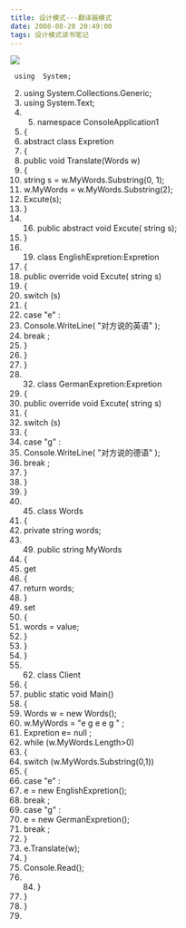 ```yaml
---
title: 设计模式---翻译器模式
date: 2008-08-20 20:49:00
tags: 设计模式读书笔记
---
```

![](https://p-blog.csdn.net/images/p_blog_csdn_net/cuipengfei1/EntryImages/20080820/ClassDiagram1.jpg)

     using  System;
  2. using  System.Collections.Generic;
  3. using  System.Text;
  4.   5. namespace  ConsoleApplication1
  6. {
  7. abstract  class  Expretion
  8. {
  9. public  void  Translate(Words w)
  10. {
  11. string  s = w.MyWords.Substring(0, 1);
  12. w.MyWords = w.MyWords.Substring(2);
  13. Excute(s);
  14. }
  15.   16. public  abstract  void  Excute(  string  s);
  17. }
  18.   19. class  EnglishExpretion:Expretion
  20. {
  21. public  override  void  Excute(  string  s)
  22. {
  23. switch  (s)
  24. {
  25. case  "e"  :
  26. Console.WriteLine(  "对方说的英语"  );
  27. break  ;
  28. }
  29. }
  30. }
  31.   32. class  GermanExpretion:Expretion
  33. {
  34. public  override  void  Excute(  string  s)
  35. {
  36. switch  (s)
  37. {
  38. case  "g"  :
  39. Console.WriteLine(  "对方说的德语"  );
  40. break  ;
  41. }
  42. }
  43. }
  44.   45. class  Words
  46. {
  47. private  string  words;
  48.   49. public  string  MyWords
  50. {
  51. get
  52. {
  53. return  words;
  54. }
  55. set
  56. {
  57. words = value;
  58. }
  59. }
  60. }
  61.   62. class  Client
  63. {
  64. public  static  void  Main()
  65. {
  66. Words w =  new  Words();
  67. w.MyWords =  "e g e e g "  ;
  68. Expretion e=  null  ;
  69. while  (w.MyWords.Length>0)
  70. {
  71. switch  (w.MyWords.Substring(0,1))
  72. {
  73. case  "e"  :
  74. e =  new  EnglishExpretion();
  75. break  ;
  76. case  "g"  :
  77. e =  new  GermanExpretion();
  78. break  ;
  79. }
  80. e.Translate(w);
  81. }
  82. Console.Read();
  83.   84. }
  85. }
  86. }
  87.
